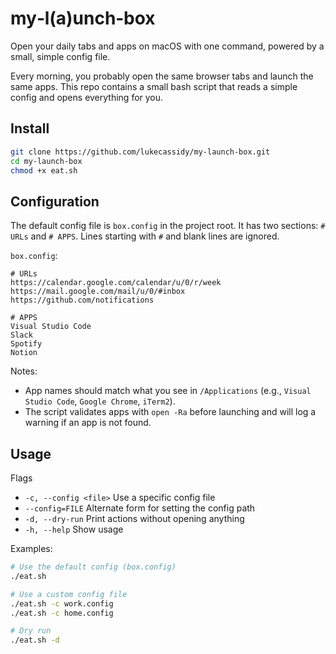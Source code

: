 # my‑l(a)unch‑box

Open your daily tabs and apps on macOS with one command, powered by a small, simple config file.

Every morning, you probably open the same browser tabs and launch the same apps. This repo contains a small bash script that reads a simple config and opens everything for you.

## Install
```bash
git clone https://github.com/lukecassidy/my-launch-box.git
cd my-launch-box
chmod +x eat.sh
```

## Configuration
The default config file is `box.config` in the project root. It has two sections: `# URLs` and `# APPS`. Lines starting with `#` and blank lines are ignored.

`box.config`:
```text
# URLs
https://calendar.google.com/calendar/u/0/r/week
https://mail.google.com/mail/u/0/#inbox
https://github.com/notifications

# APPS
Visual Studio Code
Slack
Spotify
Notion
```

Notes:
- App names should match what you see in `/Applications` (e.g., `Visual Studio Code`, `Google Chrome`, `iTerm2`).
- The script validates apps with `open -Ra` before launching and will log a warning if an app is not found.

## Usage
Flags
- `-c, --config <file>`  Use a specific config file
- `--config=FILE`        Alternate form for setting the config path
- `-d, --dry-run`        Print actions without opening anything
- `-h, --help`           Show usage

Examples:
```bash
# Use the default config (box.config)
./eat.sh

# Use a custom config file
./eat.sh -c work.config
./eat.sh -c home.config

# Dry run
./eat.sh -d
```
